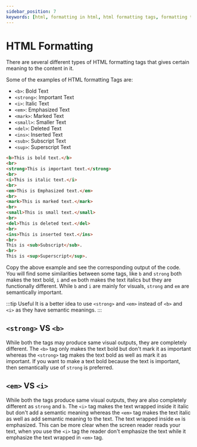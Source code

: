 ```yaml
---
sidebar_position: 7
keywords: [html, formatting in html, html formatting tags, formatting tags]
---
```


# HTML Formatting

There are several different types of HTML formatting tags that gives certain meaning to the content in it.

Some of the examples of HTML formatting Tags are:
- `<b>`: Bold Text
- `<strong>`: Important Text
- `<i>`: Italic Text
- `<em>`: Emphasized Text
- `<mark>`: Marked Text 
- `<small>`: Smaller Text 
- `<del>`: Deleted Text 
- `<ins>`: Inserted Text 
- `<sub>`: Subscript Text 
- `<sup>`: Superscript Text 

```html title="formatting.html"
<b>This is bold text.</b>
<br>
<strong>This is important text.</strong>
<br>
<i>This is italic text.</i>
<br>
<em>This is Emphasized text.</em>
<br>
<mark>This is marked text.</mark>
<br>
<small>This is small text.</small>
<br>
<del>This is deleted text.</del>
<br>
<ins>This is inserted text.</ins>
<br>
This is <sub>Subscript</sub>.
<br>
This is <sup>Superscript</sup>.
```

Copy the above example and see the corresponding output of the code. You will find some similarities between some tags, like `b` and `strong` both makes the text bold, `i` and `em` both makes the text italics but they are functionally different. While `b` and `i` are mainly for visuals, `strong` and `em` are semantically important.

:::tip Useful
It is a better idea to use `<strong>` and `<em>` instead of `<b>` and `<i>` as they have semantic meanings.
:::

## `<strong>` VS `<b>`

While both the tags may produce same visual outputs, they are completely different. The `<b>` tag only makes the text bold but don't mark it as important whereas the `<strong>` tag makes the text bold as well as mark it as important. If you want to make a text bold because the text is important, then semantically use of `strong` is preferred.

## `<em>` VS `<i>`

While both the tags produce same visual outputs, they are also completely different as `strong` and `b`. The `<i>` tag makes the text wrapped inside it italic but don't add a semantic meaning whereas the `<em>` tag makes the text italic as well as add semantic meaning to the text. The text wrapped inside `em` is emphasized. This can be more clear when the screen reader reads your text, when you use the `<i>` tag the reader don't emphasize the text while it emphasize the text wrapped in `<em>` tag.
